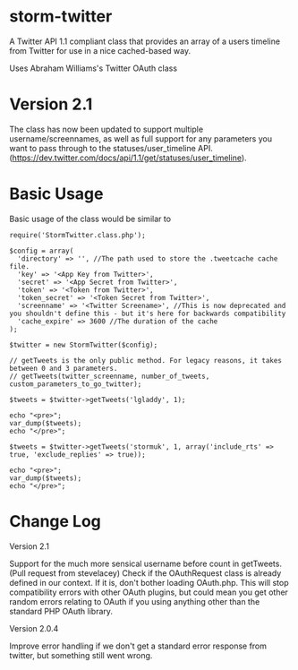 storm-twitter
===========================

A Twitter API 1.1 compliant class that provides an array of a users timeline from Twitter for use in a nice cached-based way.

Uses Abraham Williams's Twitter OAuth class


Version 2.1
============================

The class has now been updated to support multiple username/screennames, as well as full support for any parameters you want to pass through to the statuses/user_timeline API. (https://dev.twitter.com/docs/api/1.1/get/statuses/user_timeline).


Basic Usage
============================

Basic usage of the class would be similar to

    require('StormTwitter.class.php');
    
    $config = array(
      'directory' => '', //The path used to store the .tweetcache cache file.
      'key' => '<App Key from Twitter>',
      'secret' => '<App Secret from Twitter>',
      'token' => '<Token from Twitter>',
      'token_secret' => '<Token Secret from Twitter>',
      'screenname' => '<Twitter Screename>', //This is now deprecated and you shouldn't define this - but it's here for backwards compatibility
      'cache_expire' => 3600 //The duration of the cache  
    );
    
    $twitter = new StormTwitter($config);
    
    // getTweets is the only public method. For legacy reasons, it takes between 0 and 3 parameters.
    // getTweets(twitter_screenname, number_of_tweets, custom_parameters_to_go_twitter);
    
    $tweets = $twitter->getTweets('lgladdy', 1);
    
    echo "<pre>";
    var_dump($tweets);
    echo "</pre>";
    
    $tweets = $twitter->getTweets('stormuk', 1, array('include_rts' => true, 'exclude_replies' => true));
    
    echo "<pre>";
    var_dump($tweets);
    echo "</pre>";
    
    

Change Log
============================

Version 2.1

Support for the much more sensical username before count in getTweets. (Pull request from stevelacey)
Check if the OAuthRequest class is already defined in our context. If it is, don't bother loading OAuth.php. This will stop compatibility errors with other OAuth plugins, but could mean you get other random errors relating to OAuth if you using anything other than the standard PHP OAuth library.


Version 2.0.4

Improve error handling if we don't get a standard error response from twitter, but something still went wrong.
